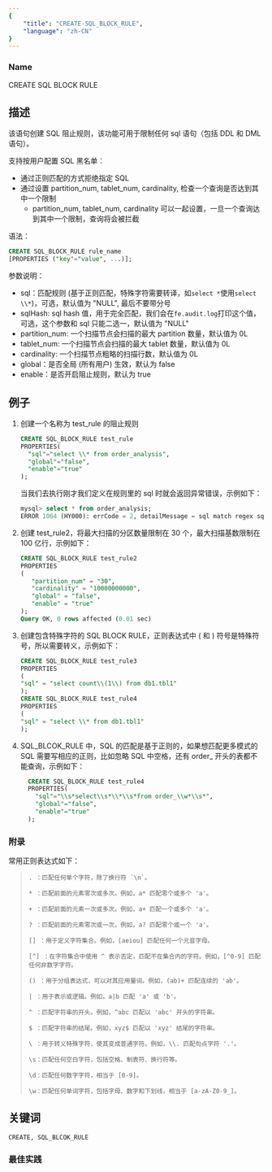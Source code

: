 ```yaml
---
{
    "title": "CREATE-SQL_BLOCK_RULE",
    "language": "zh-CN"
}
---
```


<!--
Licensed to the Apache Software Foundation (ASF) under one
or more contributor license agreements.  See the NOTICE file
distributed with this work for additional information
regarding copyright ownership.  The ASF licenses this file
to you under the Apache License, Version 2.0 (the
"License"); you may not use this file except in compliance
with the License.  You may obtain a copy of the License at

  http://www.apache.org/licenses/LICENSE-2.0

Unless required by applicable law or agreed to in writing,
software distributed under the License is distributed on an
"AS IS" BASIS, WITHOUT WARRANTIES OR CONDITIONS OF ANY
KIND, either express or implied.  See the License for the
specific language governing permissions and limitations
under the License.
-->


### Name

CREATE SQL BLOCK RULE

## 描述

该语句创建 SQL 阻止规则，该功能可用于限制任何 sql 语句（包括 DDL 和 DML 语句）。

支持按用户配置 SQL 黑名单：

- 通过正则匹配的方式拒绝指定 SQL
- 通过设置 partition_num, tablet_num, cardinality, 检查一个查询是否达到其中一个限制
  - partition_num, tablet_num, cardinality 可以一起设置，一旦一个查询达到其中一个限制，查询将会被拦截

语法：

```sql
CREATE SQL_BLOCK_RULE rule_name 
[PROPERTIES ("key"="value", ...)];
```

参数说明：

- sql：匹配规则 (基于正则匹配，特殊字符需要转译，如`select *`使用`select \\*`)，可选，默认值为 "NULL", 最后不要带分号
- sqlHash: sql hash 值，用于完全匹配，我们会在`fe.audit.log`打印这个值，可选，这个参数和 sql 只能二选一，默认值为 "NULL"
- partition_num: 一个扫描节点会扫描的最大 partition 数量，默认值为 0L
- tablet_num: 一个扫描节点会扫描的最大 tablet 数量，默认值为 0L
- cardinality: 一个扫描节点粗略的扫描行数，默认值为 0L
- global：是否全局 (所有用户) 生效，默认为 false
- enable：是否开启阻止规则，默认为 true

## 例子

1. 创建一个名称为 test_rule 的阻止规则

     ```sql
     CREATE SQL_BLOCK_RULE test_rule 
     PROPERTIES(
       "sql"="select \\* from order_analysis",
       "global"="false",
       "enable"="true"
     );
     ```
    当我们去执行刚才我们定义在规则里的 sql 时就会返回异常错误，示例如下：

     ```sql
     mysql> select * from order_analysis;
     ERROR 1064 (HY000): errCode = 2, detailMessage = sql match regex sql block rule: order_analysis_rule
     ```

2. 创建 test_rule2，将最大扫描的分区数量限制在 30 个，最大扫描基数限制在 100 亿行，示例如下：

    ```sql
    CREATE SQL_BLOCK_RULE test_rule2 
    PROPERTIES
    (
       "partition_num" = "30",
       "cardinality" = "10000000000",
       "global" = "false",
       "enable" = "true"
    );
   Query OK, 0 rows affected (0.01 sec)
   ```
   
3. 创建包含特殊字符的 SQL BLOCK RULE，正则表达式中 ( 和 ) 符号是特殊符号，所以需要转义，示例如下：

    ```sql
    CREATE SQL_BLOCK_RULE test_rule3
    PROPERTIES
    ( 
    "sql" = "select count\\(1\\) from db1.tbl1"
    );
    CREATE SQL_BLOCK_RULE test_rule4
    PROPERTIES
    ( 
    "sql" = "select \\* from db1.tbl1"
    );
    ```
   
4. SQL_BLCOK_RULE 中，SQL 的匹配是基于正则的，如果想匹配更多模式的 SQL 需要写相应的正则，比如忽略 SQL
中空格，还有 order_ 开头的表都不能查询，示例如下：

   ```sql
     CREATE SQL_BLOCK_RULE test_rule4 
     PROPERTIES(
       "sql"="\\s*select\\s*\\*\\s*from order_\\w*\\s*",
       "global"="false",
       "enable"="true"
     );
   ```

### 附录
常用正则表达式如下：

>     . ：匹配任何单个字符，除了换行符 `\n`。
> 
>     * ：匹配前面的元素零次或多次。例如，a* 匹配零个或多个 'a'。
>
>     + ：匹配前面的元素一次或多次。例如，a+ 匹配一个或多个 'a'。
>
>     ? ：匹配前面的元素零次或一次。例如，a? 匹配零个或一个 'a'。
>
>     [] ：用于定义字符集合。例如，[aeiou] 匹配任何一个元音字母。
>
>     [^] ：在字符集合中使用 ^ 表示否定，匹配不在集合内的字符。例如，[^0-9] 匹配任何非数字字符。
>
>     () ：用于分组表达式，可以对其应用量词。例如，(ab)+ 匹配连续的 'ab'。
>
>     | ：用于表示或逻辑。例如，a|b 匹配 'a' 或 'b'。
>
>     ^ ：匹配字符串的开头。例如，^abc 匹配以 'abc' 开头的字符串。
>
>     $ ：匹配字符串的结尾。例如，xyz$ 匹配以 'xyz' 结尾的字符串。
>
>     \ ：用于转义特殊字符，使其变成普通字符。例如，\\. 匹配句点字符 '.'。
>
>     \s：匹配任何空白字符，包括空格、制表符、换行符等。
>
>     \d：匹配任何数字字符，相当于 [0-9]。
>
>     \w：匹配任何单词字符，包括字母、数字和下划线，相当于 [a-zA-Z0-9_]。

## 关键词

```text
CREATE, SQL_BLCOK_RULE
```

### 最佳实践

